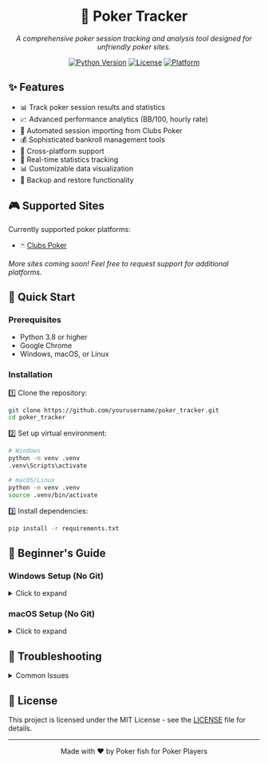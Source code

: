 <div align="center">

# 🎲 Poker Tracker

*A comprehensive poker session tracking and analysis tool designed for unfriendly poker sites.*

[![Python Version](https://img.shields.io/badge/python-3.8+-blue.svg)](https://www.python.org/downloads/)
[![License](https://img.shields.io/badge/license-MIT-green.svg)](LICENSE)
[![Platform](https://img.shields.io/badge/platform-Windows%20%7C%20macOS%20%7C%20Linux-lightgrey.svg)](https://github.com/yourusername/poker_tracker)

</div>

## ✨ Features

- 📊 Track poker session results and statistics
- 📈 Advanced performance analytics (BB/100, hourly rate)
- 🤖 Automated session importing from Clubs Poker
- 💰 Sophisticated bankroll management tools
- 📱 Cross-platform support
- 🔄 Real-time statistics tracking
- 📊 Customizable data visualization
- 💾 Backup and restore functionality

## 🎮 Supported Sites

Currently supported poker platforms:

- 🃏 [Clubs Poker](https://clubspoker.com) 

*More sites coming soon! Feel free to request support for additional platforms.*

## 🚀 Quick Start

### Prerequisites

- Python 3.8 or higher
- Google Chrome
- Windows, macOS, or Linux

### Installation

1️⃣ Clone the repository:
```bash
git clone https://github.com/yourusername/poker_tracker.git
cd poker_tracker
```

2️⃣ Set up virtual environment:
```bash
# Windows
python -m venv .venv
.venv\Scripts\activate

# macOS/Linux
python -m venv .venv
source .venv/bin/activate
```

3️⃣ Install dependencies:
```bash
pip install -r requirements.txt
```

## 🔰 Beginner's Guide

### Windows Setup (No Git)

<details>
<summary>Click to expand</summary>

1. **Download**
   - Visit the releases page

2. **Install Python**
   - Get Python from [python.org](https://www.python.org/downloads/)
   - ✅ Check "Add Python to PATH"
   - Follow default installation

3. **Setup**
   ```cmd
   cd C:\PokerTracker
   python -m venv .venv
   .venv\Scripts\activate
   pip install -r requirements.txt
   ```

4. **Launch**
   - Execute `python main.py`
</details>

### macOS Setup (No Git)

<details>
<summary>Click to expand</summary>

1. **Download**
   - Visit the releases page
   - Download `poker_tracker.zip`
   - Extract to `~/PokerTracker`

2. **Install Python**
   - Get Python from [python.org](https://www.python.org/downloads/)
   - Follow installation wizard

3. **Setup**
   ```bash
   cd ~/PokerTracker
   python3 -m venv .venv
   source .venv/bin/activate
   pip install -r requirements.txt
   ```

4. **Launch**
   - Execute `python main.py`
</details>

## 🔧 Troubleshooting

<details>
<summary>Common Issues</summary>

### Python Not Found
- Verify Python installation
- Try `python3` on macOS
- Restart system

### Chrome Profile Issues
- Ensure Chrome is installed
- Login to poker site first
- Follow in-app setup guide

### Import Problems
- Verify poker site login
- Close Chrome completely
- Follow instructions carefully
</details>

## 📝 License

This project is licensed under the MIT License - see the [LICENSE](LICENSE) file for details.

---

<div align="center">
Made with ❤️ by Poker fish for Poker Players
</div>